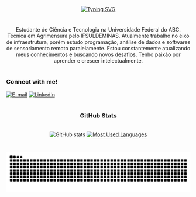 <div align="center">
  <a href="https://git.io/typing-svg">
    <img src="https://readme-typing-svg.demolab.com?font=Fira+Code&weight=500&size=22&pause=1000&color=ff6699&center=true&vCenter=true&random=false&width=524&lines=%E2%8A%B9+Welcome+to+my+profile!+%CB%99%E1%B5%95%CB%99+%E2%8A%B9+" alt="Typing SVG">
  </a>
</div>

#

<p align="center">Estudante de Ciência e Tecnologia na Universidade Federal do ABC. Técnica em Agrimensura pelo IFSULDEMINAS. Atualmente trabalho no eixo de infraestrutura, porém estudo programação, análise de dados e softwares de sensoriamento remoto paralelamente.
Estou constantemente atualizando meus conhecimentos e buscando novos desafios. Tenho paixão por aprender e crescer intelectualmente.

#

<img align="right" alt="" height="120px" src="https://github.com/user-attachments/assets/f56a8e8e-5689-48f3-b61f-5d8132a1c7c5">

<h3 align="left">Connect with me!</h3>

[![E-mail](https://img.shields.io/badge/-Email-000?style=for-the-badge&logo=microsoft-outlook&logoColor=FF00F6&color:FFF)](mailto:eduarda.alves@aluno.ufabc.edu.br)
[![LinkedIn](https://img.shields.io/badge/-LinkedIn-000?style=for-the-badge&logo=linkedin&logoColor=FF00F6&color:FFF)](https://www.linkedin.com/in/mariaeduardacoutinhoalves/)
<div>

#

<div style="text-align: center;" align="center">
  <h3> GitHub Stats </h3>
  <br>
  <img src="https://github-readme-stats-git-masterrstaa-rickstaa.vercel.app/api?username=skyra18&hide_title=true&show_icons=true&include_all_commits=false&count_private=true&line_height=25&hide=issues&bg_color=ffcc99&title_color=ff6699&text_color=ff6699&border_radius=3&border_color=ffcc99&icon_color=ff6699&theme=jolly" alt="GitHub stats">

  <a href="https://github.com/mari4souza/github-readme-stats">
    <img src="https://github-readme-stats-git-masterrstaa-rickstaa.vercel.app/api/top-langs/?username=skyra18&line_height=10&card_width=290&layout=compact&hide_title=false&count_private=true&langs_count=4&show_icons=true&title_color=ff6699&hide=html,scss,less&bg_color=ffcc99&text_color=ff6699&border_radius=3&border_color=ffcc99&count_private=true" alt="Most Used Languages">
  </a>
</div>

#



<picture align="center">
  <source media="(prefers-color-scheme: dark)" srcset="https://raw.githubusercontent.com/skyra18/skyra18/output/github-contribution-grid-snake-dark.svg">
  <source media="(prefers-color-scheme: light)" srcset="https://raw.githubusercontent.com/skyra18/skyra18/output/github-contribution-grid-snake-dark.svg">
  <img align="center" alt="github contribution grid snake animation" src="https://raw.githubusercontent.com/skyra18/skyra18/output/github-contribution-grid-snake.svg">
</picture>

